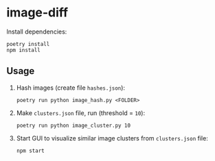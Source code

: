 # image-diff

Install dependencies:

```
poetry install
npm install
```

## Usage

1. Hash images (create file `hashes.json`):

    ```
    poetry run python image_hash.py <FOLDER>
    ```

2. Make `clusters.json` file, run (threshold = `10`):

    ````
    poetry run python image_cluster.py 10
    ````

3. Start GUI to visualize similar image clusters from `clusters.json` file:

    ````
    npm start
    ````
